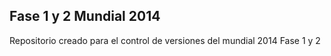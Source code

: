 <h2>Fase 1 y  2 Mundial 2014</h2>


<p>Repositorio creado para el control de versiones del mundial 2014 Fase 1 y 2 </p>
